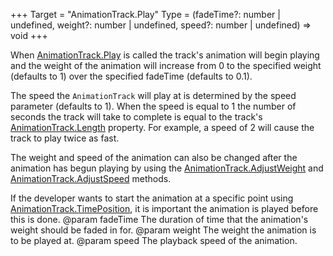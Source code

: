 +++
Target = "AnimationTrack.Play"
Type = (fadeTime?: number | undefined, weight?: number | undefined, speed?: number | undefined) => void
+++

When [AnimationTrack.Play](https://developer.roblox.com/api-reference/function/AnimationTrack/Play) is called the track's animation will begin playing and the weight of the animation will increase from 0 to the specified weight (defaults to 1) over the specified fadeTime (defaults to 0.1).The speed the `AnimationTrack` will play at is determined by the speed parameter (defaults to 1). When the speed is equal to 1 the number of seconds the track will take to complete is equal to the track's [AnimationTrack.Length](https://developer.roblox.com/api-reference/property/AnimationTrack/Length) property. For example, a speed of 2 will cause the track to play twice as fast.The weight and speed of the animation can also be changed after the animation has begun playing by using the [AnimationTrack.AdjustWeight](https://developer.roblox.com/api-reference/function/AnimationTrack/AdjustWeight) and [AnimationTrack.AdjustSpeed](https://developer.roblox.com/api-reference/function/AnimationTrack/AdjustSpeed) methods.If the developer wants to start the animation at a specific point using [AnimationTrack.TimePosition](https://developer.roblox.com/api-reference/property/AnimationTrack/TimePosition), it is important the animation is played before this is done.@param fadeTime The duration of time that the animation's weight should be faded in for.@param weight The weight the animation is to be played at.@param speed The playback speed of the animation.